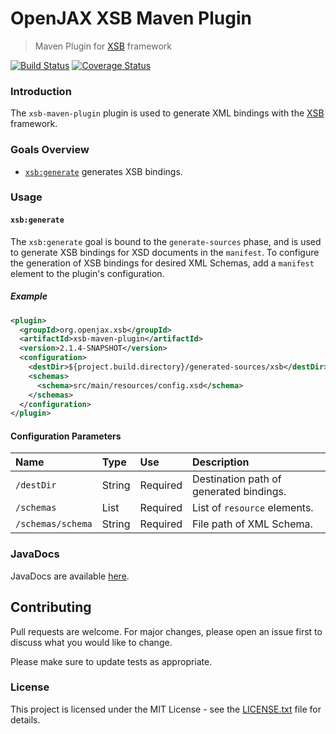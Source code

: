 # OpenJAX XSB Maven Plugin

> Maven Plugin for [XSB][xsb] framework

[![Build Status](https://travis-ci.org/openjax/xsb.png)](https://travis-ci.org/openjax/xsb)
[![Coverage Status](https://coveralls.io/repos/github/openjax/xsb/badge.svg)](https://coveralls.io/github/openjax/xsb)

### Introduction

The `xsb-maven-plugin` plugin is used to generate XML bindings with the [XSB][xsb] framework.

### Goals Overview

* [`xsb:generate`](#xsbgenerate) generates XSB bindings.

### Usage

#### `xsb:generate`

The `xsb:generate` goal is bound to the `generate-sources` phase, and is used to generate XSB bindings for XSD documents in the `manifest`. To configure the generation of XSB bindings for desired XML Schemas, add a `manifest` element to the plugin's configuration.

##### Example

```xml
<plugin>
  <groupId>org.openjax.xsb</groupId>
  <artifactId>xsb-maven-plugin</artifactId>
  <version>2.1.4-SNAPSHOT</version>
  <configuration>
    <destDir>${project.build.directory}/generated-sources/xsb</destDir>
    <schemas>
      <schema>src/main/resources/config.xsd</schema>
    </schemas>
  </configuration>
</plugin>
```

#### Configuration Parameters

| Name              | Type    | Use      | Description                                                                   |
|:------------------|:--------|:---------|:------------------------------------------------------------------------------|
| `/destDir`        | String  | Required | Destination path of generated bindings.                                       |
| `/schemas`        | List    | Required | List of `resource` elements.                                                  |
| `/schemas/schema` | String  | Required | File path of XML Schema.                                                      |

### JavaDocs

JavaDocs are available [here](https://xsb.openjax.org/apidocs/).

## Contributing

Pull requests are welcome. For major changes, please open an issue first to discuss what you would like to change.

Please make sure to update tests as appropriate.

### License

This project is licensed under the MIT License - see the [LICENSE.txt](LICENSE.txt) file for details.

[mvn-plugin]: https://img.shields.io/badge/mvn-plugin-lightgrey.svg
[xsb]: /
